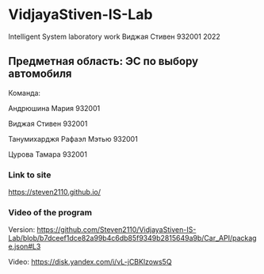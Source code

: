 # VidjayaStiven-IS-Lab
Intelligent System laboratory work
Виджая Стивен 932001 2022

## Предметная область: ЭС по выбору автомобиля
Команда:

Андрюшина Мария 932001

Виджая Стивен 932001

Танумихарджя Рафаэл Мэтью 932001

Цурова Тамара 932001

### Link to site
https://steven2110.github.io/

### Video of the program
Version: https://github.com/Steven2110/VidjayaStiven-IS-Lab/blob/b7dceef1dce82a99b4c6db85f9349b2815649a9b/Car_API/package.json#L3

Video: https://disk.yandex.com/i/vL-jCBKlzows5Q
